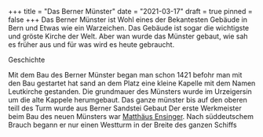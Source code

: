 +++
title = "Das Berner Münster"
date = "2021-03-17"
draft = true
pinned = false
+++
Das Berner Münster ist Wohl eines der Bekantesten Gebäude in Bern und Etwas wie ein Warzeichen. Das Gebäude ist sogar die wichtigste und gröste Kirche der Welt. Aber wan wurde das Münster gebaut, wie sah es früher aus und für was wird es heute gebraucht.

Geschichte

Mit dem Bau des Berner Münster began man schon 1421 befohr man mit den Bau gestartet hat sand an dem Platz eine kleine Kapelle mit dem Namen Leutkirche gestanden. Die grundmauer des Münsters wurde im Urzeigersin um die alte Kappele herumgebaut. Das ganze münster bis auf den oberen teill des Turm wurde aus Berner Sandstei Gebaut Der erste Werkmeister beim Bau des neuen Münsters war [Matthäus Ensinger](https://de.wikipedia.org/wiki/Matth%C3%A4us_Ensinger "Matthäus Ensinger"). Nach süddeutschem Brauch begann er nur einen Westturm in der Breite des ganzen Schiffs
